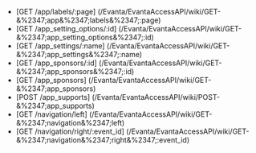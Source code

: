 * [GET /app/labels/:page] (/Evanta/EvantaAccessAPI/wiki/GET-&%2347;app&%2347;labels&%2347;:page)
* [GET /app_setting_options/:id] (/Evanta/EvantaAccessAPI/wiki/GET-&%2347;app_setting_options&%2347;:id)
* [GET /app_settings/:name] (/Evanta/EvantaAccessAPI/wiki/GET-&%2347;app_settings&%2347;:name)
* [GET /app_sponsors/:id] (/Evanta/EvantaAccessAPI/wiki/GET-&%2347;app_sponsors&%2347;:id)
* [GET /app_sponsors] (/Evanta/EvantaAccessAPI/wiki/GET-&%2347;app_sponsors)
* [POST /app_supports] (/Evanta/EvantaAccessAPI/wiki/POST-&%2347;app_supports)
* [GET /navigation/left] (/Evanta/EvantaAccessAPI/wiki/GET-&%2347;navigation&%2347;left)
* [GET /navigation/right/:event_id] (/Evanta/EvantaAccessAPI/wiki/GET-&%2347;navigation&%2347;right&%2347;:event_id)